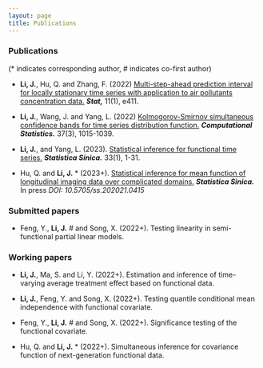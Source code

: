 ```yaml
---
layout: page
title: Publications
---
```







### Publications


(* indicates corresponding author,  # indicates co-first author)

* **Li, J.**, Hu, Q. and Zhang, F. (2022)   [Multi-step-ahead prediction interval for locally stationary 
time series with application to air pollutants concentration data.](https://onlinelibrary.wiley.com/doi/abs/10.1002/sta4.411) _**Stat,**_ 11(1), e411.








* **Li, J.**, Wang, J.  and Yang, L. (2022) [Kolmogorov-Smirnov simultaneous confidence bands for time series 
distribution function.](https://link.springer.com/article/10.1007/s00180-021-01149-5) _**Computational Statistics.**_ 37(3), 1015-1039.


* **Li, J.**, and Yang, L. (2023). [Statistical inference for functional time series.](http://www3.stat.sinica.edu.tw/ss_newpaper/SS-2021-0107_na.pdf) _**Statistica Sinica.**_ 33(1), 1-31.


* Hu, Q. and **Li, J.** *  (2023+). [Statistical inference for mean function of longitudinal imaging data over complicated domains.](https://www3.stat.sinica.edu.tw/ss_newpaper/SS-2021-0415_na.pdf) 
_**Statistica Sinica.**_ In press _DOI: 10.5705/ss.202021.0415_



### Submitted papers


* Feng, Y., **Li, J.** #  and Song, X. (2022+). Testing linearity in semi-functional partial linear models. 





### Working papers


* **Li, J.**, Ma, S. and Li, Y. (2022+). Estimation and inference of time-varying average treatment effect based on functional data. 
 
 
* **Li, J.**, Feng, Y. and Song, X. (2022+). Testing quantile conditional mean independence with functional covariate. 

* Feng, Y., **Li, J.** #  and Song, X. (2022+).  Significance testing of the functional covariate.

* Hu, Q. and **Li, J.** * (2022+). Simultaneous inference for  covariance function of next-generation functional data. 




